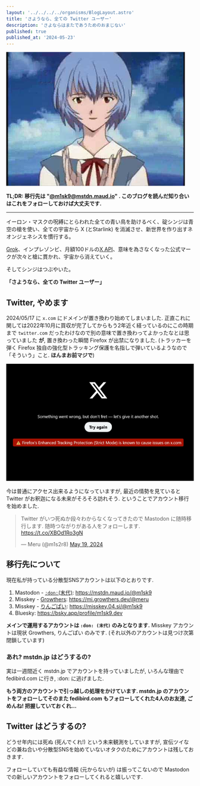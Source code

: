 ```yaml
---
layout: '../../../../organisms/BlogLayout.astro'
title: 'さようなら、全ての Twitter ユーザー'
description: 'さよならはまたであうためのおまじない'
published: true
published_at: '2024-05-23'
---
```


![](/public/post-image/2024/f*ck-twitter/fuck-twitter-1.jpg)

**TL;DR: 移行先は "[@m1sk9@mstdn.maud.io](https://mstdn.maud.io/@m1sk9)" . このブログを読んだ知り合いはこれをフォローしておけば大丈夫です.**

---

イーロン・マスクの呪縛にとらわれた全ての青い鳥を助けるべく、碇シンジは青空の槍を使い、全ての宇宙から X (とStarlink) を消滅させ、新世界を作り出すネオンジェネシスを慣行する。

[Grok](https://x.ai/)、インプレゾンビ、月額100ドルの[X API](https://developer.x.com/en/products/twitter-api)、意味を為さなくなった公式マークが次々と槍に貫かれ、宇宙から消えていく。

そしてシンジはつぶやいた。

**「さようなら、全ての Twitter ユーザー」**

## Twitter, やめます

2024/05/17 に `x.com` にドメインが置き換わり始めてしまいました. 正直これに関しては2022年10月に買収が完了してからもう2年近く経っているのにこの時期まで `twitter.com` だったわけなので別の意味で置き換わってよかったなとは思っていました **が**, 置き換わった瞬間 Firefox が出禁になりました. (トラッカーを弾く Firefox 独自の強化型トラッキング保護を名指しで弾いているようなので「そういう」こと. **ほんまお前マジで**)

![](/public/post-image/2024/f*ck-twitter/fuck-twitter-2.jpg)

今は普通にアクセス出来るようになっていますが, 最近の情勢を見ていると Twitter がお釈迦になる未来がそろそろ訪れそう. ということでアカウント移行を始めました.

<blockquote class="twitter-tweet"><p lang="ja" dir="ltr">Twitter がいつ死ぬか段々わからなくなってきたので Mastodon に随時移行します. 随時つながりがある人をフォローします. <a href="https://t.co/XBOd1Ro3gN">https://t.co/XBOd1Ro3gN</a></p>&mdash; Meru (@m1s2r8) <a href="https://twitter.com/m1s2r8/status/1792238906278346854?ref_src=twsrc%5Etfw">May 19, 2024</a></blockquote> <script async src="https://platform.twitter.com/widgets.js" charset="utf-8"></script>

## 移行先について

現在私が持っている分散型SNSアカウントは以下のとおりです.

1. Mastodon - [`:don:`(末代)](https://mstdn.maud.io): https://mstdn.maud.io/@m1sk9
2. Misskey - [Growthers](https://mi.growthers.dev): https://mi.growthers.dev/@meru
3. Misskey - [りんごぱい](https://misskey.04.si/): https://misskey.04.si/@m1sk9
4. Bluesky: https://bsky.app/profile/m1sk9.dev

**メインで運用するアカウントは `:don: (末代)` のみとなります.** Misskey アカウントは現状 Growthers, りんごぱい のみです. (それ以外のアカウントは見つけ次第閉鎖しています)

### あれ? mstdn.jp はどうするの?

実は一週間近く mstdn.jp でアカウントを持っていましたが, いろんな理由で fedibird.com に行き, :don: に逃げました.

**もう両方のアカウントで引っ越しの処理をかけています. mstdn.jp のアカウントをフォローしてそのまた fedibird.com もフォローしてくれた4人のお友達, ごめんね! 把握していておくれ...**

## Twitter はどうするの?

どうせ年内には死ぬ (死んでくれ!) という未来観測をしていますが, 宣伝ツイなどの兼ね合いや分散型SNSを始めていないオタクのためにアカウントは残しておきます.

フォローしていても有益な情報 (元からないが) は振ってこないので Mastodon での新しいアカウントをフォローしてくれると嬉しいです.
